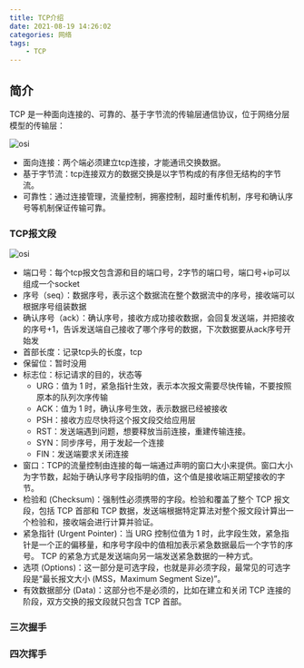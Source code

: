 ```yaml
---
title: TCP介绍
date: 2021-08-19 14:26:02
categories: 网络
tags:
    - TCP
---
```


## 简介

TCP 是一种面向连接的、可靠的、基于字节流的传输层通信协议，位于网络分层模型的传输层：

![osi](https://102er.github.io/images/osi-model.png)

- 面向连接：两个端必须建立tcp连接，才能通讯交换数据。
- 基于字节流：tcp连接双方的数据交换是以字节构成的有序但无结构的字节流。
- 可靠性：通过连接管理，流量控制，拥塞控制，超时重传机制，序号和确认序号等机制保证传输可靠。

### TCP报文段

![osi](https://102er.github.io/images/tcp-bw.png)

- 端口号：每个tcp报文包含源和目的端口号，2字节的端口号，端口号+ip可以组成一个socket
- 序号（seq）：数据序号，表示这个数据流在整个数据流中的序号，接收端可以根据序号组装数据
- 确认序号（ack）：确认序号，接收方成功接收数据，会回复发送端，并把接收的序号+1，告诉发送端自己接收了哪个序号的数据，下次数据要从ack序号开始发
- 首部长度：记录tcp头的长度，tcp
- 保留位：暂时没用
- 标志位：标记请求的目的，状态等
  - URG：值为 1 时，紧急指针生效，表示本次报文需要尽快传输，不要按照原本的队列次序传输
  - ACK：值为 1 时，确认序号生效，表示数据已经被接收
  - PSH：接收方应尽快将这个报文段交给应用层
  - RST：发送端遇到问题，想要释放当前连接，重建传输连接。
  - SYN：同步序号，用于发起一个连接
  - FIN：发送端要求关闭连接
- 窗口：TCP的流量控制由连接的每一端通过声明的窗口大小来提供。窗口大小为字节数，起始于确认序号字段指明的值，这个值是接收端正期望接收的字节。
- 检验和 (Checksum)：强制性必须携带的字段。检验和覆盖了整个 TCP 报文段，包括 TCP 首部和 TCP 数据，发送端根据特定算法对整个报文段计算出一个检验和，接收端会进行计算并验证。
- 紧急指针 (Urgent Pointer)：当 URG 控制位值为 1 时，此字段生效，紧急指针是一个正的偏移量，和序号字段中的值相加表示紧急数据最后一个字节的序号。 TCP 的紧急方式是发送端向另一端发送紧急数据的一种方式。
- 选项 (Options)：这一部分是可选字段，也就是非必须字段，最常见的可选字段是“最长报文大小 (MSS，Maximum Segment Size)”。
- 有效数据部分 (Data)：这部分也不是必须的，比如在建立和关闭 TCP 连接的阶段，双方交换的报文段就只包含 TCP 首部。

### 三次握手

### **四次挥手**
